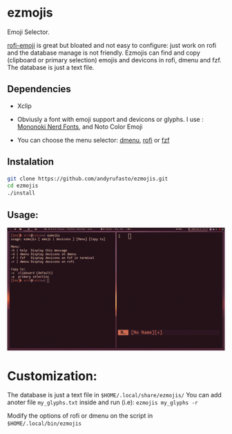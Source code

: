 # ezmojis
Emoji Selector.

[rofi-emoji](https://github.com/Mange/rofi-emoji) is great but bloated and not easy to configure: just work on rofi and the database manage is not friendly.
Ezmojis can find and copy (clipboard or primary selection) emojis and devicons in rofi, dmenu and fzf.
The database is just a text file.

## Dependencies
- Xclip
- Obviusly a font with emoji support and devicons or glyphs.
I use : [Mononoki Nerd Fonts](https://www.nerdfonts.com/), and Noto Color Emoji

- You can choose the menu selector: [dmenu](https://tools.suckless.org/dmenu/), [rofi](https://github.com/davatorium/rofi) or [fzf](https://github.com/junegunn/fzf)


## Instalation

```sh
git clone https://github.com/andyrufasto/ezmojis.git
cd ezmojis
./install
```
## Usage:
![Preview](ezmojis.gif)

# Customization:

The database is just a text file in `$HOME/.local/share/ezmojis/`
You can add anoter file `my_glyphs.txt` inside and run (i.e): `ezmojis my_glyphs -r`

Modify the options of rofi or dmenu on the script in `$HOME/.local/bin/ezmojis`
